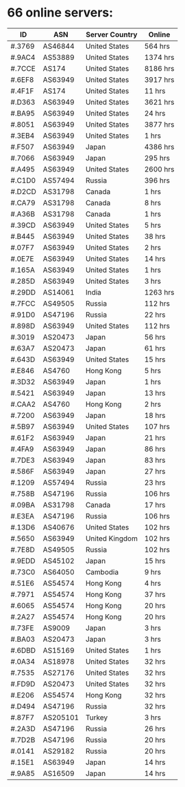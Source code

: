 # 66 online servers:

| ID | ASN | Server Country | Online |
| ------ | ------ | ------ | ------ |
| #.3769 | AS46844 | United States | 564 hrs |
| #.9AC4 | AS53889 | United States | 1374 hrs |
| #.7CCE | AS174 | United States | 8186 hrs |
| #.6EF8 | AS63949 | United States | 3917 hrs |
| #.4F1F | AS174 | United States | 11 hrs |
| #.D363 | AS63949 | United States | 3621 hrs |
| #.BA95 | AS63949 | United States | 24 hrs |
| #.8051 | AS63949 | United States | 3877 hrs |
| #.3EB4 | AS63949 | United States | 1 hrs |
| #.F507 | AS63949 | Japan | 4386 hrs |
| #.7066 | AS63949 | Japan | 295 hrs |
| #.A495 | AS63949 | United States | 2600 hrs |
| #.C1D0 | AS57494 | Russia | 396 hrs |
| #.D2CD | AS31798 | Canada | 1 hrs |
| #.CA79 | AS31798 | Canada | 8 hrs |
| #.A36B | AS31798 | Canada | 1 hrs |
| #.39CD | AS63949 | United States | 5 hrs |
| #.B445 | AS63949 | United States | 38 hrs |
| #.07F7 | AS63949 | United States | 2 hrs |
| #.0E7E | AS63949 | United States | 14 hrs |
| #.165A | AS63949 | United States | 1 hrs |
| #.285D | AS63949 | United States | 3 hrs |
| #.29DD | AS14061 | India | 1263 hrs |
| #.7FCC | AS49505 | Russia | 112 hrs |
| #.91D0 | AS47196 | Russia | 22 hrs |
| #.898D | AS63949 | United States | 112 hrs |
| #.3019 | AS20473 | Japan | 56 hrs |
| #.63A7 | AS20473 | Japan | 61 hrs |
| #.643D | AS63949 | United States | 15 hrs |
| #.E846 | AS4760 | Hong Kong | 5 hrs |
| #.3D32 | AS63949 | Japan | 1 hrs |
| #.5421 | AS63949 | Japan | 13 hrs |
| #.CAA2 | AS4760 | Hong Kong | 2 hrs |
| #.7200 | AS63949 | Japan | 18 hrs |
| #.5B97 | AS63949 | United States | 107 hrs |
| #.61F2 | AS63949 | Japan | 21 hrs |
| #.4FA9 | AS63949 | Japan | 86 hrs |
| #.7DE3 | AS63949 | Japan | 83 hrs |
| #.586F | AS63949 | Japan | 27 hrs |
| #.1209 | AS57494 | Russia | 23 hrs |
| #.758B | AS47196 | Russia | 106 hrs |
| #.09BA | AS31798 | Canada | 17 hrs |
| #.E3EA | AS47196 | Russia | 106 hrs |
| #.13D6 | AS40676 | United States | 102 hrs |
| #.5650 | AS63949 | United Kingdom | 102 hrs |
| #.7E8D | AS49505 | Russia | 102 hrs |
| #.9EDD | AS45102 | Japan | 15 hrs |
| #.73C0 | AS64050 | Cambodia | 9 hrs |
| #.51E6 | AS54574 | Hong Kong | 4 hrs |
| #.7971 | AS54574 | Hong Kong | 37 hrs |
| #.6065 | AS54574 | Hong Kong | 20 hrs |
| #.2A27 | AS54574 | Hong Kong | 20 hrs |
| #.73FE | AS9009 | Japan | 3 hrs |
| #.BA03 | AS20473 | Japan | 3 hrs |
| #.6DBD | AS15169 | United States | 1 hrs |
| #.0A34 | AS18978 | United States | 32 hrs |
| #.7535 | AS27176 | United States | 32 hrs |
| #.FD9D | AS20473 | United States | 32 hrs |
| #.E206 | AS54574 | Hong Kong | 32 hrs |
| #.D494 | AS47196 | Russia | 32 hrs |
| #.87F7 | AS205101 | Turkey | 3 hrs |
| #.2A3D | AS47196 | Russia | 26 hrs |
| #.7D2B | AS47196 | Russia | 20 hrs |
| #.0141 | AS29182 | Russia | 20 hrs |
| #.15E1 | AS63949 | Japan | 14 hrs |
| #.9A85 | AS16509 | Japan | 14 hrs |

